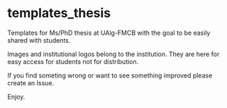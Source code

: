 # templates_thesis
Templates for Ms/PhD thesis at UAlg-FMCB with the goal to be easily shared with students.

Images and institutional logos belong to the institution. They are here for easy access for students not for distribution.

If you find someting wrong or want to see something improved please create an Issue.

Enjoy.
